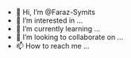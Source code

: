 - 👋 Hi, I’m @Faraz-Symits
- 👀 I’m interested in ...
- 🌱 I’m currently learning ...
- 💞️ I’m looking to collaborate on ...
- 📫 How to reach me ...

<!---
Faraz-Symits/Faraz-Symits is a ✨ special ✨ repository because its `README.md` (this file) appears on your GitHub profile.
You can click the Preview link to take a look at your changes.
--->

